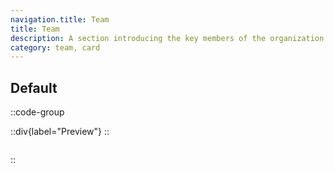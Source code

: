 ```yaml
---
navigation.title: Team
title: Team
description: A section introducing the key members of the organization with brief bios and photos.
category: team, card
---
```


## Default

::code-group

::div{label="Preview"}
<Playground url="/landing/team"></Playground>
::

```vue [Code]

```

::
